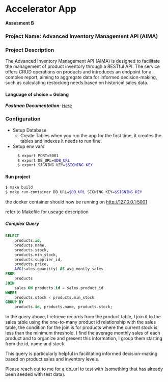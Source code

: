 # Accelerator App
**Assesment B**

### Project Name: Advanced Inventory Management API (AIMA)
### Project Description
The Advanced Inventory Management API (AIMA) is designed to facilitate the management of product inventory through a RESTful API. 
The service offers CRUD operations on products and introduces an endpoint for a complex report, 
aiming to aggregate data for informed decision-making, such as calculating restocking needs based on historical sales data.

#### Language of choice = Golang

_**Postman Documentation**: [Here](https://documenter.getpostman.com/view/7190909/2s9YeK5AZL)_

### Configuration
* Setup Database
  * Create Tables
  when you run the app for the first time, it creates the tables and indexes it needs to run fine.
* Setup env vars
    ```bash
      $ export PORT=5001
      $ export DB_URL=$DB_URL
      $ export SIGNING_KEY=$SIGNING_KEY
    ```
#### Run project

```bash
$ make build
$ make run-container DB_URL=$DB_URL SIGNING_KEY=$SIGNING_KEY
```
the docker container should now be running on http://127.0.0.1:5001

[//]: # (##### Tests)

[//]: # ()
[//]: # (To test all packages in the project run)

[//]: # (```bash)

[//]: # ($ make test)

[//]: # (```)

[//]: # ()
[//]: # (To test a specific repository function run)

[//]: # (```bash)

[//]: # ($ make test-repo-fxn fxn=functionName)

[//]: # (```)

refer to Makefile for useage description
##### Complex Query
```sql
SELECT
    products.id,
    products.name,
    products.stock,
    products.min_stock,
    products.supplier_id,
    products.price,
    AVG(sales.quantity) AS avg_montly_sales
FROM
    products
JOIN
    sales ON products.id = sales.product_id
WHERE
    products.stock < products.min_stock
GROUP BY
    products.id, products.name, products.stock;
```
In the query above, I retrieve records from the product table,
I join it to the sales table using the one-to-many product id relationship
with the sales table, the condition for the join is for products where the 
current stock is less than the minimum threshold, I find the average monthly sales of each product
and to organize and present this information, I group them starting from the id, name and stock.

This query is particularly helpful in facilitating informed decision-making based on product sales and inventory levels.

Please reach out to me for a db_url to test with (something that has already been seeded with test data).
